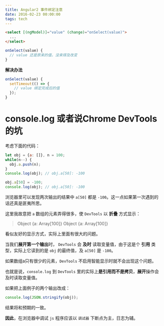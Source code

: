 ```yaml
---
title: Angular2 事件绑定注意
date: 2016-02-23 00:00:00
tags: tech
---
```


```html
<select [(ngModel)]="value" (change)="onSelect(value)">
  ...
</select>
```

```javascript
onSelect(value) {
  // value 还是原来的值，没来得及改变
}
```

**解决办法**

```javascript
onSelect(value) {
  setTimeout(() => {
    // value 绑定完成后的值
  });
}
```

# console.log 或者说Chrome DevTools的坑

考虑下面的代码：

```javascript
let obj = {a: []}, n = 100;
while(n--) {
  obj.a.push(n);
}
console.log(obj); // obj.a[50]: -100

obj.a[50] = -100;
console.log(obj); // obj.a[50]: -100
```

浏览器里可以发现两次输出的结果中 `a[50]` 都是 `-100`。这一点如果第一次遇到的话还真是匪夷所思。

这里我故意把 `a` 数组的元素弄得很多，使 `DevTools` 以 **折叠** 方式显示：

> Object {a: Array[100]}
> Object {a: Array[100]}

看似友好的显示方式，实际上里面有很大的问题。

当我们**展开第一个输出**时， `DevTools` 会 **及时** 读取变量值，由于这是个 **引用** 类型，实际上它读到的是 `obj` 的最终值，及 `a[50]` 是 `-100`。

如果数组a只有很少的元素，`DevTools` 不启用智能显示时就不会出现这个问题。

也就是说，`console.log` 到 `DevTools` 里的实际上**是引用而不是拷贝**，**展开**操作会及时读取变量值。

如果把上面例子的两个输出改成：

```javascript
console.log(JSON.stringify(obj));
```

结果将和预期的一致。

**因此**，在浏览器中调试 `js` 程序应该以 `调试器` 下断点为主，日志为辅。
